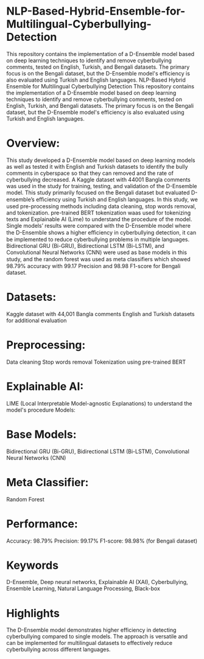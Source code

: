 # NLP-Based-Hybrid-Ensemble-for-Multilingual-Cyberbullying-Detection
This repository contains the implementation of a D-Ensemble model based on deep learning techniques to identify and remove cyberbullying comments, tested on English, Turkish, and Bengali datasets. The primary focus is on the Bengali dataset, but the D-Ensemble model's efficiency is also evaluated using Turkish and English languages.
NLP-Based Hybrid Ensemble for Multilingual Cyberbullying Detection
This repository contains the implementation of a D-Ensemble model based on deep learning techniques to identify and remove cyberbullying comments, tested on English, Turkish, and Bengali datasets. The primary focus is on the Bengali dataset, but the D-Ensemble model's efficiency is also evaluated using Turkish and English languages.

# Overview: 
This study developed a D-Ensemble model based on deep learning models as well as tested it with English and Turkish datasets to identify the bully comments in cyberspace so that they can removed and the rate of cyberbullying decreased. A Kaggle dataset with 44001 Bangla comments was used in the study for training, testing, and validation of the D-Ensemble model. This study primarily focused on the Bengali dataset but evaluated D-ensemble’s eﬃciency using Turkish and English languages. In this study, we used pre-processing methods including data cleaning, stop words removal, and tokenization. pre-trained BERT tokenization waas used for tokenizing texts and Explainable AI (Lime) to understand the procedure of the model. Single models’ results were compared with the D-Ensemble model where the D-Ensemble shows a higher eﬃciency in cyberbullying detection, it can be implemented to reduce cyberbullying problems in multiple languages. Bidirectional GRU (Bi-GRU), Bidirectional LSTM (Bi-LSTM), and Convolutional Neural Networks (CNN) were used as base models in this study, and the random forest was used as meta classiﬁers which showed 98.79% accuracy with 99.17 Precision and 98.98 F1-score for Bengali dataset.

# Datasets:
Kaggle dataset with 44,001 Bangla comments
English and Turkish datasets for additional evaluation
# Preprocessing:
Data cleaning
Stop words removal
Tokenization using pre-trained BERT
# Explainable AI:
LIME (Local Interpretable Model-agnostic Explanations) to understand the model's procedure
Models:

# Base Models: 
 Bidirectional GRU (Bi-GRU), Bidirectional LSTM (Bi-LSTM), Convolutional Neural Networks (CNN)
# Meta Classifier: 
 Random Forest
# Performance:
Accuracy: 98.79%
Precision: 99.17%
F1-score: 98.98% (for Bengali dataset)
# Keywords
D-Ensemble, Deep neural networks, Explainable AI (XAI), Cyberbullying, Ensemble Learning, Natural Language Processing, Black-box
# Highlights
The D-Ensemble model demonstrates higher efficiency in detecting cyberbullying compared to single models.
The approach is versatile and can be implemented for multilingual datasets to effectively reduce cyberbullying across different languages.





